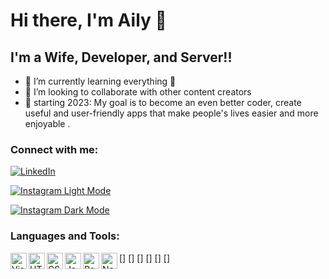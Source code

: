# Hi there, I'm Aily 👋 



## I'm a Wife, Developer, and Server!!

- 🌱 I’m currently learning everything 🤣
- 👯 I’m looking to collaborate with other content creators
- 🥅 starting 2023:  My goal is to become an even better coder, create useful and user-friendly apps that make people's lives easier and more enjoyable .

### Connect with me:

[![LinkedIn](https://www.linkedin.com/in/ailygucfa)](https://www.linkedin.com/in/ailygucfa)

[![Instagram Light Mode](./img/instagram-light.svg)](https://www.instagram.com/ailygucfa#gh-light-mode-only)

[![Instagram Dark Mode](./img/instagram-dark.svg)](https://www.instagram.com/ailygucfa#gh-dark-mode-only)


### Languages and Tools:

[<img align="left" alt="Visual Studio Code" width="26px" src="https://cdn.jsdelivr.net/gh/devicons/devicon/icons/vscode/vscode-original.svg" />]
[<img align="left" alt="HTML5" width="26px" src="https://cdn.jsdelivr.net/gh/devicons/devicon/icons/html5/html5-original.svg" />]
[<img align="left" alt="CSS3" width="26px" src="https://cdn.jsdelivr.net/gh/devicons/devicon/icons/css3/css3-original.svg" />]
[<img align="left" alt="JavaScript" width="26px" src="https://cdn.jsdelivr.net/gh/devicons/devicon/icons/javascript/javascript-original.svg" />]
[<img align="left" alt="React" width="26px" src="https://cdn.jsdelivr.net/gh/devicons/devicon/icons/react/react-original.svg" />]
[<img align="left" alt="Node.js" width="26px" src="https://cdn.jsdelivr.net/gh/devicons/devicon/icons/nodejs/nodejs-original.svg" />]





[instagram]: https://www.instagram.com/ailygucfa
[linkedin]:https://www.linkedin.com/in/ailygucfa


